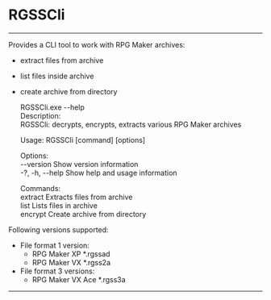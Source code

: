 # RGSSCli

---

Provides a CLI tool to work with RPG Maker archives:
- extract files from archive
- list files inside archive
- create archive from directory
    

    RGSSCli.exe --help  
    Description:  
    RGSSCli: decrypts, encrypts, extracts various RPG Maker archives  

    Usage:
    RGSSCli [command] [options]  

    Options:  
    --version       Show version information  
    -?, -h, --help  Show help and usage information  

    Commands:  
    extract <archive>         Extracts files from archive  
    list <archive>            Lists files in archive  
    encrypt <path> <outfile>  Create archive from directory  

Following versions supported:
- File format 1 version:
  - RPG Maker XP *.rgssad
  - RPG Maker VX *.rgss2a
- File format 3 versions:
  - RPG Maker VX Ace *.rgss3a

---
